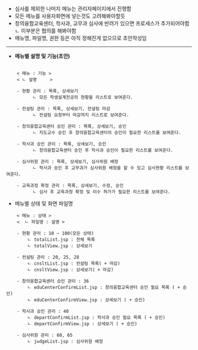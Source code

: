 - 심사를 제외한 나머지 메뉴는 관리자페이지에서 진행함
- 모든 메뉴를 사용자화면에 넣는것도 고려해봐야할듯
- 창의융합교육센터, 학사과, 교무과 심사에 반려가 있으면 프로세스가 추가되어야함
   ㄴ 이부분은 협의를 해봐야함
- 메뉴명, 파일명, 권한 등은 아직 정해진게 없으므로 초안작성임
---

- **메뉴별 설명 및 기능(초안)**
```

	< 메뉴 : 기능 >
	< ㄴ 설명     >
	
	- 현황 관리 : 목록, 상세보기
		  ㄴ 모든 학생설계전공의 현황을 리스트로 보여준다.
	
	- 컨설팅 관리 : 목록, 상세보기, 컨설팅 마감
		  ㄴ 컨설팅 요청부터 마감까지 리스트로 보여준다.
		  
	- 창의융합교육센터 승인 관리 : 목록, 상세보기, 승인 
		  ㄴ 지도교수 승인 후 창의융합교육센터의 승인이 필요한 리스트를 보여준다.
		  
	- 학사과 승인 관리 : 목록, 상세보기, 승인
		  ㄴ 창의융합교육센터 승인 후 학사과 승인이 필요한 리스트를 보여준다.
		  
	- 심사위원 관리 : 목록, 상세보기, 심사위원 배정
		  ㄴ 학사과 승인 후 교무과가 심사위원 배정을 할 수 있고 심사현황 리스트를 보여준다.
		  
	- 교육과정 확정 관리 : 목록, 상세보기, 수정, 승인
		  ㄴ 심사 후 교육과정 확정 및 이수 허가가 필요한 리스트를 보여준다.

```


- 메뉴별 상태 및 화면 파일명
```
	< 메뉴 : 상태 >
	<  ㄴ 파일명 : 설명 >
  
	- 현황 관리 : 10 ~ 100(모든 상태)
	    ㄴ totalList.jsp : 전체 목록
	    ㄴ totalView.jsp : 상세보기
	    
	- 컨설팅 관리 : 20, 25, 28
		ㄴ cnsltList.jsp : 컨설팅 목록( + 마감)
		ㄴ cnsltView.jsp : 상세보기( + 마감)
		
	- 창의융합교육센터 승인 관리 : 36
		ㄴ eduCenterConfirmList.jsp : 창의융합교육센터 승인 필요 목록 ( + 승인)
		ㄴ eduCenterConfirmView.jsp : 상세보기 ( + 승인)
		
	- 학사과 승인 관리 : 40
		ㄴ departConfirmList.jsp : 학사과 승인 필요 목록 ( + 승인)
		ㄴ departConfirmView.jsp : 상세보기 ( + 승인)
		
	- 심사위원 관리 : 60, 65
		ㄴ judgeList.jsp : 심사위원 배정
```